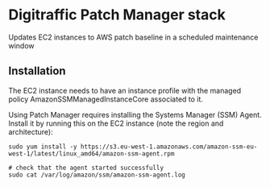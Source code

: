 # Digitraffic Patch Manager stack
Updates EC2 instances to AWS patch baseline in a scheduled maintenance window

## Installation
The EC2 instance needs to have an instance profile with the managed policy AmazonSSMManagedInstanceCore associated to it.

Using Patch Manager requires installing the Systems Manager (SSM) Agent.  
Install it by running this on the EC2 instance (note the region and architecture):
```
sudo yum install -y https://s3.eu-west-1.amazonaws.com/amazon-ssm-eu-west-1/latest/linux_amd64/amazon-ssm-agent.rpm

# check that the agent started successfully
sudo cat /var/log/amazon/ssm/amazon-ssm-agent.log
```
